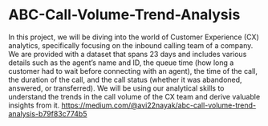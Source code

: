 # ABC-Call-Volume-Trend-Analysis

In this project, we will be diving into the world of Customer Experience (CX) analytics, specifically focusing on the inbound calling team of a company. We are provided with a dataset that spans 23 days and includes various details such as the agent’s name and ID, the queue time (how long a customer had to wait before connecting with an agent), the time of the call, the duration of the call, and the call status (whether it was abandoned, answered, or transferred). We will be using our analytical skills to understand the trends in the call volume of the CX team and derive valuable insights from it.
https://medium.com/@avi22nayak/abc-call-volume-trend-analysis-b79f83c774b5
